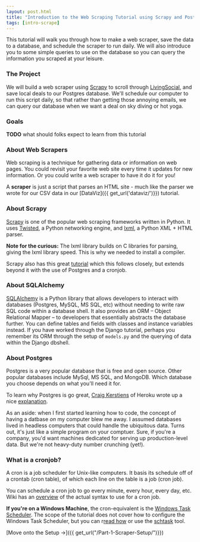 ```yaml
---
layout: post.html
title: "Introduction to the Web Scraping Tutorial using Scrapy and PostGres"
tags: [intro-scrape]
---
```


This tutorial will walk you through how to make a web scraper, save the data to a database, and schedule the scraper to run daily. We will also introduce you to some simple queries to use on the database so you can query the information you scraped at your leisure.

### The Project

We will build a web scraper using [Scrapy](http://scrapy.org/) to scroll through [LivingSocial](http://www.livingsocial.com), and save local deals to our Postgres database. We'll schedule our computer to run this script daily, so that rather than getting those annoying emails, we can query our database when we want a deal on sky diving or hot yoga.

### Goals

**TODO** what should folks expect to learn from this tutorial

### About Web Scrapers

Web scraping is a technique for gathering data or information on web pages. You could revisit your favorite web site every time it updates for new information. Or you could write a web scraper to have it do it for you!  

A **scraper** is just a script that parses an HTML site - much like the parser we wrote for our CSV data in our [DataViz]({{ get_url('dataviz/')}}) tutorial.

### About Scrapy

[Scrapy](http://scrapy.org/) is one of the popular web scraping frameworks written in Python. It uses [Twisted](http://twistedmatrix.com/trac/), a Python networking engine, and [lxml](http://lxml.de/), a Python XML + HTML parser.  

**Note for the curious:** The lxml library builds on C libraries for parsing, giving the lxml library speed. This is why we needed to install a compiler.

Scrapy also has this great [tutorial](http://doc.scrapy.org/en/0.16/intro/tutorial.html) which this follows closely, but extends beyond it with the use of Postgres and a cronjob.

### About SQLAlchemy

[SQLAlchemy](http://www.sqlalchemy.org/) is a Python library that allows developers to interact with databases (Postgres, MySQL, MS SQL, etc) without needing to write raw SQL code within a database shell. It also provides an ORM – Object Relational Mapper – to developers that essentially abstracts the database further.  You can define tables and fields with classes and instance variables instead.  If you have worked through the Django tutorial, perhaps you remember its ORM through the setup of `models.py` and the querying of data within the Django dbshell.

### About Postgres

Postgres is a very popular database that is free and open source. Other popular databases include MySql, MS SQL, and MongoDB.  Which database you choose depends on what you'll need it for.

To learn why Postgres is go great, [Craig Kerstiens](http://twitter.com/craigkerstiens) of Heroku wrote up a nice [explanation](http://www.craigkerstiens.com/2012/04/30/why-postgres/).

As an aside: when I first started learning how to code, the concept of having a datbase _on_ my computer blew me away. I assumed databases lived in headless computers that could handle the ubiquitous data. Turns out, it's just like a simple program on your comptuer. Sure, if you're a company, you'd want machines dedicated for serving up production-level data. But we're not heavy-duty number crunching (yet!).

### What is a cronjob?

A cron is a job scheduler for Unix-like computers. It basis its schedule off of a crontab (cron table), of which each line on the table is a job (cron job).

You can schedule a cron job to go every minute, every hour, every day, etc. Wiki has an [overview](http://en.wikipedia.org/wiki/Cron#Predefined_scheduling_definitions) of the actual syntax to use for a cron job.

**If you're on a Windows Machine**, the cron-equivalent is the [Windows Task Scheduler](http://support.microsoft.com/kb/308569).  The scope of the tutorial does not cover how to configure the Windows Task Scheduler, but you can r[read how](http://technet.microsoft.com/en-us/library/bb726974.aspx) or use the [schtask](http://technet.microsoft.com/en-us/library/cc725744.aspx) tool.

[Move onto the Setup &rarr;]({{ get_url("/Part-1-Scraper-Setup/")}})